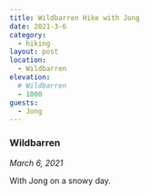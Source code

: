 ```yaml
---
title: Wildbarren Hike with Jong
date: 2021-3-6
category:
  - hiking
layout: post
location:
  - Wildbarren
elevation:
  # Wildbarren
  - 1000
guests:
  - Jong
---
```


### Wildbarren
_March 6, 2021_

With Jong on a snowy day.
